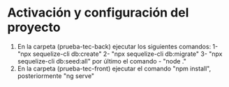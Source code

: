 # Activación y configuración del proyecto
1. En la carpeta (prueba-tec-back) ejecutar los siguientes comandos:
    1- "npx sequelize-cli db:create"
    2- "npx sequelize-cli db:migrate"
    3- "npx sequelize-cli db:seed:all"
    por último el comando - "node ."
2. En la carpeta (prueba-tec-front) ejecutar el comando "npm install", posteriormente "ng serve" 
